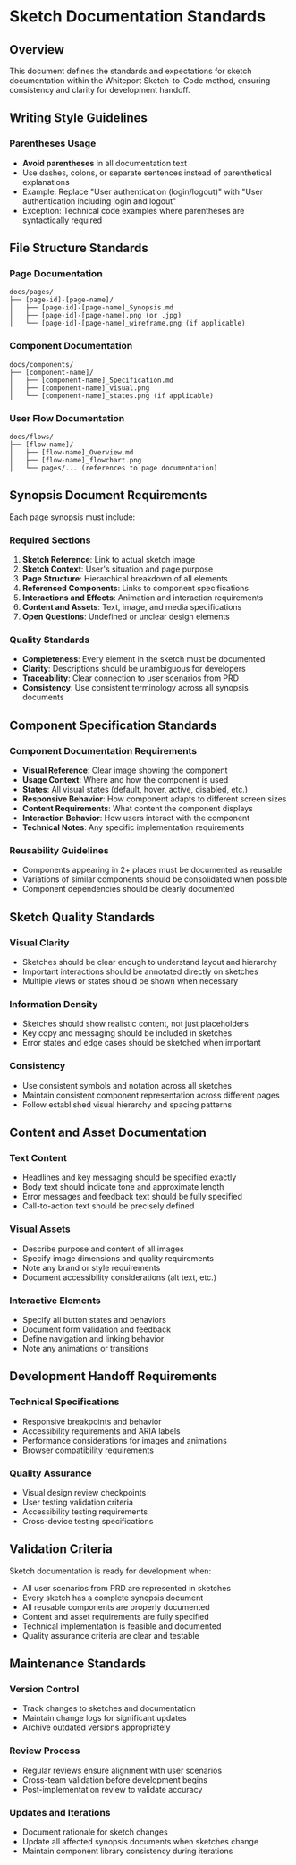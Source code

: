 # Sketch Documentation Standards

## Overview

This document defines the standards and expectations for sketch documentation within the Whiteport Sketch-to-Code method, ensuring consistency and clarity for development handoff.

## Writing Style Guidelines

### Parentheses Usage
- **Avoid parentheses** in all documentation text
- Use dashes, colons, or separate sentences instead of parenthetical explanations
- Example: Replace "User authentication (login/logout)" with "User authentication including login and logout"
- Exception: Technical code examples where parentheses are syntactically required

## File Structure Standards

### Page Documentation
```
docs/pages/
├── [page-id]-[page-name]/
│   ├── [page-id]-[page-name]_Synopsis.md
│   ├── [page-id]-[page-name].png (or .jpg)
│   └── [page-id]-[page-name]_wireframe.png (if applicable)
```

### Component Documentation
```
docs/components/
├── [component-name]/
│   ├── [component-name]_Specification.md
│   ├── [component-name]_visual.png
│   └── [component-name]_states.png (if applicable)
```

### User Flow Documentation
```
docs/flows/
├── [flow-name]/
│   ├── [flow-name]_Overview.md
│   ├── [flow-name]_flowchart.png
│   └── pages/... (references to page documentation)
```

## Synopsis Document Requirements

Each page synopsis must include:

### Required Sections
1. **Sketch Reference**: Link to actual sketch image
2. **Sketch Context**: User's situation and page purpose
3. **Page Structure**: Hierarchical breakdown of all elements
4. **Referenced Components**: Links to component specifications
5. **Interactions and Effects**: Animation and interaction requirements
6. **Content and Assets**: Text, image, and media specifications
7. **Open Questions**: Undefined or unclear design elements

### Quality Standards
- **Completeness**: Every element in the sketch must be documented
- **Clarity**: Descriptions should be unambiguous for developers
- **Traceability**: Clear connection to user scenarios from PRD
- **Consistency**: Use consistent terminology across all synopsis documents

## Component Specification Standards

### Component Documentation Requirements
- **Visual Reference**: Clear image showing the component
- **Usage Context**: Where and how the component is used
- **States**: All visual states (default, hover, active, disabled, etc.)
- **Responsive Behavior**: How component adapts to different screen sizes
- **Content Requirements**: What content the component displays
- **Interaction Behavior**: How users interact with the component
- **Technical Notes**: Any specific implementation requirements

### Reusability Guidelines
- Components appearing in 2+ places must be documented as reusable
- Variations of similar components should be consolidated when possible
- Component dependencies should be clearly documented

## Sketch Quality Standards

### Visual Clarity
- Sketches should be clear enough to understand layout and hierarchy
- Important interactions should be annotated directly on sketches
- Multiple views or states should be shown when necessary

### Information Density
- Sketches should show realistic content, not just placeholders
- Key copy and messaging should be included in sketches
- Error states and edge cases should be sketched when important

### Consistency
- Use consistent symbols and notation across all sketches
- Maintain consistent component representation across different pages
- Follow established visual hierarchy and spacing patterns

## Content and Asset Documentation

### Text Content
- Headlines and key messaging should be specified exactly
- Body text should indicate tone and approximate length
- Error messages and feedback text should be fully specified
- Call-to-action text should be precisely defined

### Visual Assets
- Describe purpose and content of all images
- Specify image dimensions and quality requirements
- Note any brand or style requirements
- Document accessibility considerations (alt text, etc.)

### Interactive Elements
- Specify all button states and behaviors
- Document form validation and feedback
- Define navigation and linking behavior
- Note any animations or transitions

## Development Handoff Requirements

### Technical Specifications
- Responsive breakpoints and behavior
- Accessibility requirements and ARIA labels
- Performance considerations for images and animations
- Browser compatibility requirements

### Quality Assurance
- Visual design review checkpoints
- User testing validation criteria
- Accessibility testing requirements
- Cross-device testing specifications

## Validation Criteria

Sketch documentation is ready for development when:
- All user scenarios from PRD are represented in sketches
- Every sketch has a complete synopsis document
- All reusable components are properly documented
- Content and asset requirements are fully specified
- Technical implementation is feasible and documented
- Quality assurance criteria are clear and testable

## Maintenance Standards

### Version Control
- Track changes to sketches and documentation
- Maintain change logs for significant updates
- Archive outdated versions appropriately

### Review Process
- Regular reviews ensure alignment with user scenarios
- Cross-team validation before development begins
- Post-implementation review to validate accuracy

### Updates and Iterations
- Document rationale for sketch changes
- Update all affected synopsis documents when sketches change
- Maintain component library consistency during iterations

